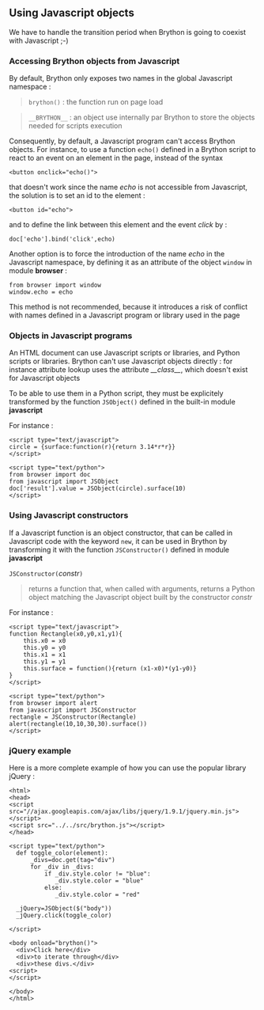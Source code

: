 Using Javascript objects
------------------------

We have to handle the transition period when Brython is going to coexist with Javascript ;-)

### Accessing Brython objects from Javascript

By default, Brython only exposes two names in the global Javascript namespace :

> `brython()` : the function run on page load

> `__BRYTHON__` : an object use internally par Brython to store the objects needed for scripts execution

Consequently, by default, a Javascript program can't access Brython objects. For instance, to use a function `echo()` defined in a Brython script to react to an event on an element in the page, instead of the syntax

    <button onclick="echo()">

that doesn't work since the name _echo_ is not accessible from Javascript, the solution is to set an id to the element :

    <button id="echo">

and to define the link between this element and the event _click_ by :

    doc['echo'].bind('click',echo)

Another option is to force the introduction of the name _echo_ in the Javascript namespace, by defining it as an attribute of the object `window` in module **browser** :

    from browser import window
    window.echo = echo

This method is not recommended, because it introduces a risk of conflict with names defined in a Javascript program or library used in the page

### Objects in Javascript programs

An HTML document can use Javascript scripts or libraries, and Python scripts or libraries. Brython can't use Javascript objects directly : for instance attribute lookup uses the attribute _\_\_class\_\__, which doesn't exist for Javascript objects

To be able to use them in a Python script, they must be explicitely transformed by the function `JSObject()` defined in the built-in module **javascript**

For instance :

    <script type="text/javascript">
    circle = {surface:function(r){return 3.14*r*r}}
    </script>
    
    <script type="text/python">
    from browser import doc
    from javascript import JSObject
    doc['result'].value = JSObject(circle).surface(10)
    </script>

### Using Javascript constructors

If a Javascript function is an object constructor, that can be called in Javascript code with the keyword `new`, it can be used in Brython by transforming it with the function `JSConstructor()` defined in module **javascript**

`JSConstructor(`_constr_`)`

> returns a function that, when called with arguments, returns a Python object matching the Javascript object built by the constructor _constr_

For instance :

    <script type="text/javascript">
    function Rectangle(x0,y0,x1,y1){
        this.x0 = x0
        this.y0 = y0
        this.x1 = x1
        this.y1 = y1
        this.surface = function(){return (x1-x0)*(y1-y0)}
    }
    </script>
    
    <script type="text/python">
    from browser import alert
    from javascript import JSConstructor
    rectangle = JSConstructor(Rectangle)
    alert(rectangle(10,10,30,30).surface())
    </script>

### jQuery example

Here is a more complete example of how you can use the popular library jQuery :

    <html>
    <head>
    <script src="//ajax.googleapis.com/ajax/libs/jquery/1.9.1/jquery.min.js">
    </script>
    <script src="../../src/brython.js"></script>
    </head>
    
    <script type="text/python">
      def toggle_color(element):
          _divs=doc.get(tag="div")
          for _div in _divs:
              if _div.style.color != "blue":
                 _div.style.color = "blue"
              else:
                 _div.style.color = "red"
    
      _jQuery=JSObject($("body"))
      _jQuery.click(toggle_color)
    
    </script>
    
    <body onload="brython()">
      <div>Click here</div>
      <div>to iterate through</div>
      <div>these divs.</div>
    <script>
    </script>
     
    </body>
    </html>
    

